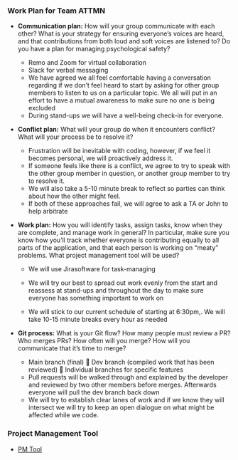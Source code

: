 ### Work Plan for Team ATTMN

- **Communication plan:** How will your group communicate with each other? What is your strategy for ensuring everyone’s voices are heard, and that contributions from both loud and soft voices are listened to? Do you have a plan for managing psychological safety?
    - Remo and Zoom for virtual collaboration
    - Slack for verbal messaging
    - We have agreed we all feel comfortable having a conversation regarding if we don’t feel heard to start by  asking for other group members to listen to us on a particular topic. We all will put in an effort to have a mutual awareness to make sure no one is being excluded
   - During stand-ups we will have a well-being check-in for everyone.

- **Conflict plan:** What will your group do when it encounters conflict? What will your process be to resolve it?
    - Frustration will be inevitable with coding, however, if we feel it becomes personal, we will proactively address it.
    - If someone feels like there is a conflict, we agree to try to speak with the other group member in question, or another group member to try to resolve it.
    - We will also take a 5-10 minute break to reflect so parties can think about how the other might feel.
    - If both of these approaches fail, we will agree to ask a TA or John to help arbitrate

- **Work plan:** How you will identify tasks, assign tasks, know when they are complete, and manage work in general? In particular, make sure you know how you’ll track whether everyone is contributing equally to all parts of the application, and that each person is working on “meaty” problems. What project management tool will be used?

   - We will use Jirasoftware for task-managing
   - We will try our best to spread out work evenly from the start and reassess at stand-ups and throughout the day to make sure everyone has something important to work on

   - We will stick to our current schedule of starting at 6:30pm,. We will take 10-15 minute breaks every hour as needed
- **Git process:** What is your Git flow? How many people must review a PR? Who merges PRs? How often will you merge? How will you communicate that it’s time to merge?
   - Main branch (final)  Dev branch (compiled work that has been reviewed)  Individual branches for specific features
   - Pull requests will be walked through and explained by the developer and reviewed by two other members before merges. Afterwards everyone will pull the dev branch back down
   - We will try to establish clear lanes of work and if we know they will intersect we will try to keep an open dialogue on what might be affected while we code.

### Project Management Tool
- [PM Tool](https://anttm.atlassian.net/jira/software/projects/AVA/boards/1#)